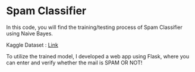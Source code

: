 # Spam Classifier

In this code, you will find the training/testing process of Spam Classifier using Naive Bayes. 

Kaggle Dataset : [Link](https://www.kaggle.com/uciml/sms-spam-collection-dataset)

To utilize the trained model, I developed a web app using Flask, where you can enter and verify whether the mail is SPAM OR NOT!

